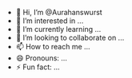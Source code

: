 - 👋 Hi, I’m @Aurahanswurst
- 👀 I’m interested in ...
- 🌱 I’m currently learning ...
- 💞️ I’m looking to collaborate on ...
- 📫 How to reach me ...
- 😄 Pronouns: ...
- ⚡ Fun fact: ...

<!---
Aurahanswurst/Aurahanswurst is a ✨ special ✨ repository because its `README.md` (this file) appears on your GitHub profile.
You can click the Preview link to take a look at your changes.
--->
